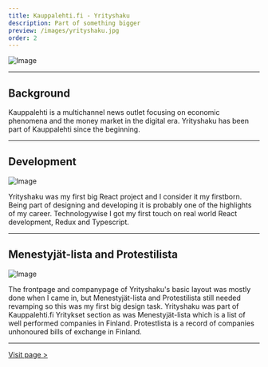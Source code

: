 ```yaml
---
title: Kauppalehti.fi - Yrityshaku
description: Part of something bigger
preview: /images/yrityshaku.jpg
order: 2
---
```


![Image](/images/companysearch_frontpage.jpg)

---

## Background

Kauppalehti is a multichannel news outlet focusing on economic phenomena and the money market in the digital era. Yrityshaku has been part of Kauppalehti since the beginning.

---

## Development

![Image](/images/companysearch_companypage.jpg)

Yrityshaku was my first big React project and I consider it my firstborn. Being part of designing and developing it is probably one of the highlights of my career. Technologywise I got my first touch on real world React development, Redux and Typescript.

---

## Menestyjät-lista and Protestilista

![Image](/images/companysearch_performers.jpg)

The frontpage and companypage of Yrityshaku's basic layout was mostly done when I came in, but Menestyjät-lista and Protestilista still needed revamping so this was my first big design task. Yrityshaku was part of Kauppalehti.fi Yritykset section as was Menestyjät-lista which is a list of well performed companies in Finland. Protestlista is a record of companies unhonoured bills of exchange in Finland.

---

[Visit page >](https://www.kauppalehti.fi/yritykset)
